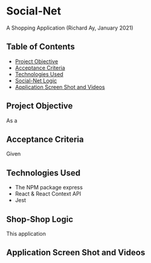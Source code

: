 # Social-Net
A Shopping Application
(Richard Ay, January 2021)

## Table of Contents
* [Project Objective](#project-objective)
* [Acceptance Criteria](#acceptance-criteria)
* [Technologies Used](#technologies-used)
* [Social-Net Logic](#social-net-logic)
* [Application Screen Shot and Videos](#application-screen-shot-and-videos)


## Project Objective
As a 

## Acceptance Criteria
Given 

## Technologies Used
* The NPM package express
* React & React Context API
* Jest  

## Shop-Shop Logic
This application 

## Application Screen Shot and Videos
